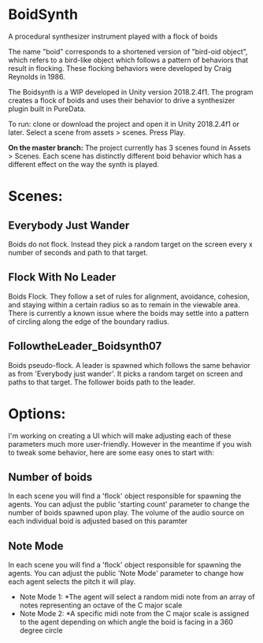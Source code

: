 # BoidSynth
 A procedural synthesizer instrument played with a flock of boids
 
 The name "boid" corresponds to a shortened version of "bird-oid object", which refers to a bird-like object which follows a pattern of behaviors that result in flocking. These flocking behaviors were developed by Craig Reynolds in 1986.
 
 The Boidsynth is a WIP developed in Unity version 2018.2.4f1. The program creates a flock of boids and uses their behavior to drive a synthesizer plugin built in PureData. 
 
 To run: clone or download the project and open it in Unity 2018.2.4f1 or later. Select a scene from assets > scenes. Press Play. 
 
 **On the master branch:**
 The project currently has 3 scenes found in Assets > Scenes. 
 Each scene has distinctly different boid behavior which has a different effect on the way the synth is played. 
 
# Scenes:
## **Everybody Just Wander**
Boids do not flock. Instead they pick a random target on the screen every x number of seconds and path to that target. 

## **Flock With No Leader**
Boids Flock. They follow a set of rules for alignment, avoidance, cohesion, and staying within a certain radius so as to remain  in the viewable area. There is currently a known issue where the boids may settle into a pattern of circling along the edge of the boundary radius.

## **FollowtheLeader_Boidsynth07**
Boids pseudo-flock. A leader is spawned which follows the same behavior as from 'Everybody just wander'. It picks a random target on screen and paths to that target. The follower boids path to the leader. 

# Options:

I'm working on creating a UI which will make adjusting each of these parameters much more user-friendly. However in the meantime if you wish to tweak some behavior, here are some easy ones to start with:

## Number of boids

In each scene you will find a 'flock' object responsible for spawning the agents. You can adjust the public 'starting count' parameter to change the number of boids spawned upon play. The volume of the audio source on each individual boid is adjusted based on this paramter 

## Note Mode

In each scene you will find a 'flock' object responsible for spawning the agents. You can adjust the public 'Note Mode' parameter to change how each agent selects the pitch it will play. 

* Note Mode 1: 
   *The agent will select a random midi note from an array of notes representing an octave of the C major scale
* Note Mode 2: 
   *A specific midi note from the C major scale is assigned to the agent depending on which angle the boid is facing in a 360 degree circle

 
 
 
 
 
